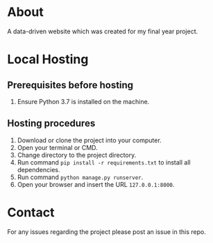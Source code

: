 # About
A data-driven website which was created for my final year project.

# Local Hosting
## Prerequisites before hosting
1. Ensure Python 3.7 is installed on the machine.
## Hosting procedures
1. Download or clone the project into your computer.
2. Open your terminal or CMD.
3. Change directory to the project directory.
4. Run command `pip install -r requirements.txt` to install all dependencies.
5. Run command `python manage.py runserver`.
6. Open your browser and insert the URL `127.0.0.1:8000`.
# Contact
For any issues regarding the project please post an issue in this repo.
